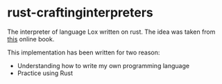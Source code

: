 # rust-craftinginterpreters
The interpreter of language Lox written on rust. The idea was taken from [this](http://www.craftinginterpreters.com) online book.

This implementation has been written for two reason:
* Understanding how to write my own programming language
* Practice using Rust

